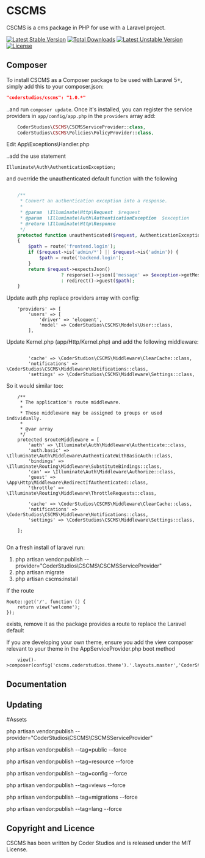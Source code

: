 CSCMS
==========

CSCMS is a cms package in PHP for use with a Laravel project.


[![Latest Stable Version](https://poser.pugx.org/coderstudios/cscms/v/stable)](https://packagist.org/packages/coderstudios/cscms)
[![Total Downloads](https://poser.pugx.org/coderstudios/cscms/downloads)](https://packagist.org/packages/coderstudios/cscms)
[![Latest Unstable Version](https://poser.pugx.org/coderstudios/cscms/v/unstable)](https://packagist.org/packages/coderstudios/cscms)
[![License](https://poser.pugx.org/coderstudios/cscms/license)](https://packagist.org/packages/coderstudios/cscms)

## Composer

To install CSCMS as a Composer package to be used with Laravel 5+, simply add this to your composer.json:

```json
"coderstudios/cscms": "1.0.*"
```

..and run `composer update`.  Once it's installed, you can register the service providers in `app/config/app.php` in the `providers` array add:

```php
    CoderStudios\CSCMS\CSCMSServiceProvider::class,
    CoderStudios\CSCMS\Policies\PolicyProvider::class,
```

Edit App\Exceptions\Handler.php

..add the use statement 

```
Illuminate\Auth\AuthenticationException;
```

and override the unauthenticated default function with the following

```php

    /**
     * Convert an authentication exception into a response.
     *
     * @param  \Illuminate\Http\Request  $request
     * @param  \Illuminate\Auth\AuthenticationException  $exception
     * @return \Illuminate\Http\Response
     */
    protected function unauthenticated($request, AuthenticationException $exception)
    {
        $path = route('frontend.login');
        if ($request->is('admin/*') || $request->is('admin')) {
            $path = route('backend.login');
        }
        return $request->expectsJson()
                    ? response()->json(['message' => $exception->getMessage()], 401)
                    : redirect()->guest($path);
    }


```

Update auth.php replace providers array with config:

```
    'providers' => [
        'users' => [
            'driver' => 'eloquent',
            'model' => CoderStudios\CSCMS\Models\User::class,
        ],

```

Update Kernel.php (app/Http/Kernel.php) and add the following middleware:

```

        'cache' => \CoderStudios\CSCMS\Middleware\ClearCache::class,
        'notifications' => \CoderStudios\CSCMS\Middleware\Notifications::class,
        'settings' => \CoderStudios\CSCMS\Middleware\Settings::class,

```

So it would similar too:

```
    /**
     * The application's route middleware.
     *
     * These middleware may be assigned to groups or used individually.
     *
     * @var array
     */
    protected $routeMiddleware = [
        'auth' => \Illuminate\Auth\Middleware\Authenticate::class,
        'auth.basic' => \Illuminate\Auth\Middleware\AuthenticateWithBasicAuth::class,
        'bindings' => \Illuminate\Routing\Middleware\SubstituteBindings::class,
        'can' => \Illuminate\Auth\Middleware\Authorize::class,
        'guest' => \App\Http\Middleware\RedirectIfAuthenticated::class,
        'throttle' => \Illuminate\Routing\Middleware\ThrottleRequests::class,

        'cache' => \CoderStudios\CSCMS\Middleware\ClearCache::class,
        'notifications' => \CoderStudios\CSCMS\Middleware\Notifications::class,
        'settings' => \CoderStudios\CSCMS\Middleware\Settings::class,

    ];


```


On a fresh install of laravel run:

1. php artisan vendor:publish --provider="CoderStudios\CSCMS\CSCMSServiceProvider"
2. php artisan migrate
3. php artisan cscms:install

If the route 

```
Route::get('/', function () {
    return view('welcome');
});
```

exists, remove it as the package provides a route to replace the Laravel default

If you are developing your own theme, ensure you add the view composer relevant to your theme in the AppServiceProvider.php boot method

```
    view()->composer(config('cscms.coderstudios.theme').'.layouts.master','CoderStudios\CSCMS\Composers\Frontend\MasterComposer');
```

## Documentation

## Updating

#Assets

php artisan vendor:publish --provider="CoderStudios\CSCMS\CSCMSServiceProvider"

php artisan vendor:publish --tag=public --force

php artisan vendor:publish --tag=resource --force

php artisan vendor:publish --tag=config --force

php artisan vendor:publish --tag=views --force

php artisan vendor:publish --tag=migrations --force

php artisan vendor:publish --tag=lang --force

## Copyright and Licence

CSCMS has been written by Coder Studios and is released under the MIT License.